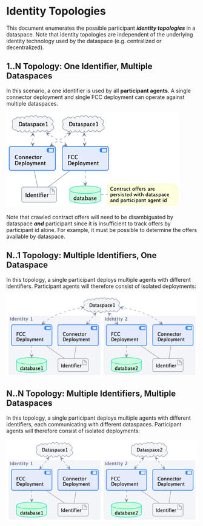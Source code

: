 # Identity Topologies

This document enumerates the possible participant *__identity topologies__* in a dataspace. Note that identity topologies are independent of the underlying identity technology used by the dataspace (e.g. centralized or decentralized).     

## 1..N Topology: One Identifier, Multiple Dataspaces

In this scenario, a one identifier is used by all __participant agents__. A single connector deployment and single FCC deployment can operate against multiple dataspaces.

![1..N](identity-topologies/1-n.png)
 
Note that crawled contract offers will need to be disambiguated by dataspace *__and__* participant since it is insufficient to track offers by participant id alone. For example, it must be possible to determine the offers available by dataspace. 

## N..1 Topology: Multiple Identifiers, One Dataspace

In this topology, a single participant deploys multiple agents with different identifiers. Participant agents will therefore consist of isolated deployments:

![N..1](identity-topologies/n-1.png)

## N..N Topology: Multiple Identifiers, Multiple Dataspaces

In this topology, a single participant deploys multiple agents with different identifiers, each communicating with different dataspaces. Participant agents will therefore consist of isolated deployments:

![N..N](identity-topologies/n-n.png)

